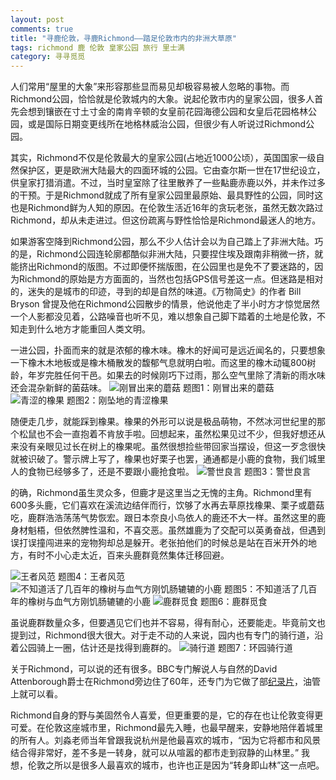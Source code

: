 ```yaml
---
layout: post
comments: true
title: "寻鹿伦敦，寻鹿Richmond——踏足伦敦市内的非洲大草原"
tags: richmond 鹿 伦敦 皇家公园 旅行 里士满
category: 寻寻觅觅
---
```


人们常用“屋里的大象”来形容那些显而易见却极容易被人忽略的事物。而Richmond公园，恰恰就是伦敦城内的大象。说起伦敦市内的皇家公园，很多人首先会想到镶嵌在寸土寸金的南肯辛顿的女皇前花园海德公园和女皇后花园格林公园，或是国际日期变更线所在地格林威治公园，但很少有人听说过Richmond公园。

其实，Richmond不仅是伦敦最大的皇家公园(占地近1000公顷），英国国家一级自然保护区，更是欧洲大陆最大的四面环城的公园。它由查尔斯一世在17世纪设立，供皇家打猎消遣。不过，当时皇室除了往里散养了一些黇鹿赤鹿以外，并未作过多的干预。于是Richmond就成了所有皇家公园里最原始、最具野性的公园，同时这也是Richmond鲜为人知的原因。在伦敦生活近16年的贪玩老张，虽然无数次路过Richmond，却从未走进过。但这份疏离与野性恰恰是Richmond最迷人的地方。

如果游客空降到Richmond公园，那么不少人估计会以为自己踏上了非洲大陆。巧的是，Richmond公园连轮廓都酷似非洲大陆，只要捏住埃及跟南非稍微一挤，就能挤出Richmond的版图。不过即便怀揣版图，在公园里也是免不了要迷路的，因为Richmond的原始是方方面面的，当然也包括GPS信号差这一点。但迷路是相对的，迷失的是城市的印迹，寻到的却是自然的味道。《万物简史》的作者 Bill Bryson 曾提及他在Richmond公园散步的情景，他说他走了半小时方才惊觉居然一个人影都没见着，公路噪音也听不见，难以想象自己脚下踏着的土地是伦敦，不知走到什么地方才能重回人类文明。

一进公园，扑面而来的就是浓郁的橡木味。橡木的好闻可是远近闻名的，只要想象一下橡木木地板或是橡木桶散发的馥郁气息就明白啦。而这里的橡木动辄800树龄，年岁完胜任何干邑。如果去的时候刚巧下过雨，那么空气里除了清新的雨水味还会混杂新鲜的菌菇味。
![刚冒出来的蘑菇](/images/richmond/mushroom.JPG)
题图1：刚冒出来的蘑菇
![青涩的橡果](/images/richmond/acorn1.JPG)
题图2：刚坠地的青涩橡果

随便走几步，就能踩到橡果。橡果的外形可以说是极品萌物，不然冰河世纪里的那个松鼠也不会一直抱着不肯放手啦。回想起来，虽然松果见过不少，但我好想还从来没有亲眼见过长在树上的橡果呢。虽然很想捡些带回家当摆设，但这一歹念很快就被识破了。警示牌上写了，橡果也好栗子也罢，通通都是小鹿的食物，我们城里人的食物已经够多了，还是不要跟小鹿抢食啦。
![警世良言](/images/richmond/warning.JPG)
题图3：警世良言

的确，Richmond虽生灵众多，但鹿才是这里当之无愧的主角。Richmond里有600多头鹿，它们喜欢在溪流边结伴而行，饮够了水再去草原找橡果、栗子或蘑菇吃，鹿群浩浩荡荡气势恢宏。跟日本奈良小鸟依人的鹿还不大一样。虽然这里的鹿身材魁梧，但依然脾性温和，不喜交恶。虽然雄鹿为了交配可以英勇奋战，但遇到误打误撞闯进来的宠物狗却总是躲开。老张拍他们的时候总是站在百米开外的地方，有时不小心走太近，百来头鹿群竟然集体迁移回避。

![王者风范](/images/richmond/deer3.JPG)
题图4：王者风范
![不知道活了几百年的橡树与血气方刚饥肠辘辘的小鹿](/images/richmond/oak.JPG)
题图5：不知道活了几百年的橡树与血气方刚饥肠辘辘的小鹿
![鹿群觅食](/images/richmond/deer1.JPG)
题图6：鹿群觅食

虽说鹿群数量众多，但要遇见它们也并不容易，得有耐心，还要能走。毕竟前文也提到过，Richmond很大很大。对于走不动的人来说，园内也有专门的骑行道，沿着公园骑上一圈，估计还是找得到鹿群的。
![骑行道](/images/richmond/cycling.JPG)
题图7：环园骑行道

关于Richmond，可以说的还有很多。BBC专门解说人与自然的David Attenborough爵士在Richmond旁边住了60年，还专门为它做了部[纪录片](https://www.youtube.com/watch?v=LMGKSwqryso)，油管上就可以看。

Richmond自身的野与美固然令人喜爱，但更重要的是，它的存在也让伦敦变得更可爱。在伦敦这座城市里，Richmond最先入睡，也最早醒来，安静地陪伴着城里的所有人。刘淼老师当年曾跟我说杭州是他最喜欢的城市，“因为它将都市和风景结合得非常好，差不多是一转身，就可以从喧嚣的都市走到寂静的山林里。” 我想，伦敦之所以是很多人最喜欢的城市，也许也正是因为“转身即山林”这一点吧。








